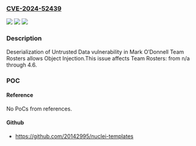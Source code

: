 ### [CVE-2024-52439](https://cve.mitre.org/cgi-bin/cvename.cgi?name=CVE-2024-52439)
![](https://img.shields.io/static/v1?label=Product&message=Team%20Rosters&color=blue)
![](https://img.shields.io/static/v1?label=Version&message=n%2Fa%3C%3D%204.6%20&color=brighgreen)
![](https://img.shields.io/static/v1?label=Vulnerability&message=CWE-502%20Deserialization%20of%20Untrusted%20Data&color=brighgreen)

### Description

Deserialization of Untrusted Data vulnerability in Mark O’Donnell Team Rosters allows Object Injection.This issue affects Team Rosters: from n/a through 4.6.

### POC

#### Reference
No PoCs from references.

#### Github
- https://github.com/20142995/nuclei-templates

